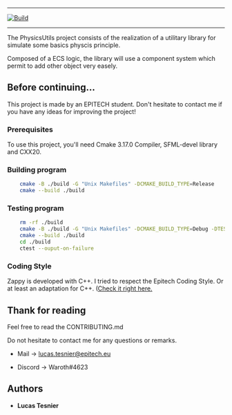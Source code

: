 ***
[![Build](https://github.com/LucasTesnier/ZAAAAAAAAAAAAppy/actions/workflows/cmake.yml/badge.svg)](https://github.com/LucasTesnier/ZAAAAAAAAAAAAppy/actions/workflows/cmake.yml)
***

The PhysicsUtils project consists of the realization of a utilitary library for simulate some basics physcis principle.

Composed of a ECS logic, the library will  use a component system which permit to add other object very easely.

## Before continuing...

This project is made by an EPITECH student. Don't hesitate to contact me if you have any ideas for improving the project!

### Prerequisites

To use this project, you'll need Cmake 3.17.0 Compiler, SFML-devel library and CXX20.

### Building program

```bash
    cmake -B ./build -G "Unix Makefiles" -DCMAKE_BUILD_TYPE=Release
    cmake --build ./build
```

### Testing program
```bash
    rm -rf ./build 
    cmake -B ./build -G "Unix Makefiles" -DCMAKE_BUILD_TYPE=Debug -DTESTING=ON
    cmake --build ./build
    cd ./build
    ctest --ouput-on-failure
```

### Coding Style

Zappy is developed with C++. I tried to respect the Epitech Coding Style. Or at least an adaptation for C++. ([Check it right here.](https://intra.epitech.eu/file/Public/technical-documentations/epitech_c_coding_style.pdf)

## Thank for reading

Feel free to read the CONTRIBUTING.md

Do not hesitate to contact me for any questions or remarks.

* Mail -> lucas.tesnier@epitech.eu

* Discord -> Waroth#4623

## Authors

* **Lucas Tesnier**

